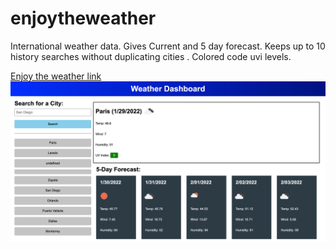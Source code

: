# enjoytheweather
International weather data. Gives Current and 5 day forecast. Keeps up to 10 history searches without duplicating cities . 
Colored code uvi levels.



[Enjoy the weather link]( https://normaed11.github.io/enjoytheweather/)
![Enjoy the weather depolyed image](./assets/images/enjoyweatherpic.png)


